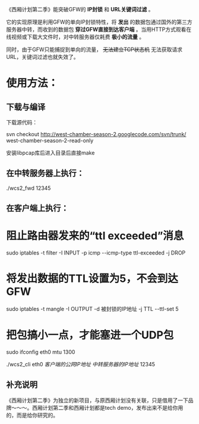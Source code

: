 《西厢计划第二季》能突破GFW的 **IP封锁** 和 **URL关键词过滤** 。

它的实现原理是利用GFW的单向IP封锁特性，将 **发出** 的数据包通过国外的第三方服务器中转，而收到的数据包 **穿过GFW直接到达客户端** 。当用HTTP方式观看在线视频或下载大文件时，对中转服务器仅耗费 **极小的流量** 。

同时，由于GFW只能捕捉到单向的流量， ~~无法建立TCP状态机~~ 无法获取请求URL，关键词过滤也就失效了。


# 使用方法： #

## 下载与编译 ##

下载源代码：

svn checkout http://west-chamber-season-2.googlecode.com/svn/trunk/ west-chamber-season-2-read-only

安装libpcap库后进入目录后直接make

## 在中转服务器上执行： ##


./wcs2\_fwd 12345

## 在客户端上执行： ##

# 阻止路由器发来的“ttl exceeded”消息

sudo iptables -t filter -I INPUT -p icmp --icmp-type ttl-exceeded -j DROP

# 将发出数据的TTL设置为5，不会到达GFW

sudo iptables -t mangle -I OUTPUT -d 被封锁的IP地址 -j TTL --ttl-set 5

# 把包搞小一点，才能塞进一个UDP包

sudo ifconfig eth0 mtu 1300


./wcs2\_cli eth0 _客户端的公网IP地址_ _中转服务器的IP地址_ 12345


## 补充说明 ##

《西厢计划第二季》为独立的新项目，与原西厢计划没有关联，只是借用了一下品牌～～～。西厢计划第二季和西厢计划都是tech demo，发布出来不是给你用的，而是给你研究的。